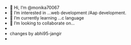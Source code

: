 - 👋 Hi, I’m @monika70067
- 👀 I’m interested in ...web development /Aap development.
- 🌱 I’m currently learning ...c language 
- 💞️ I’m looking to collaborate on...
- 
- changes by abhi95-jangir
- 
